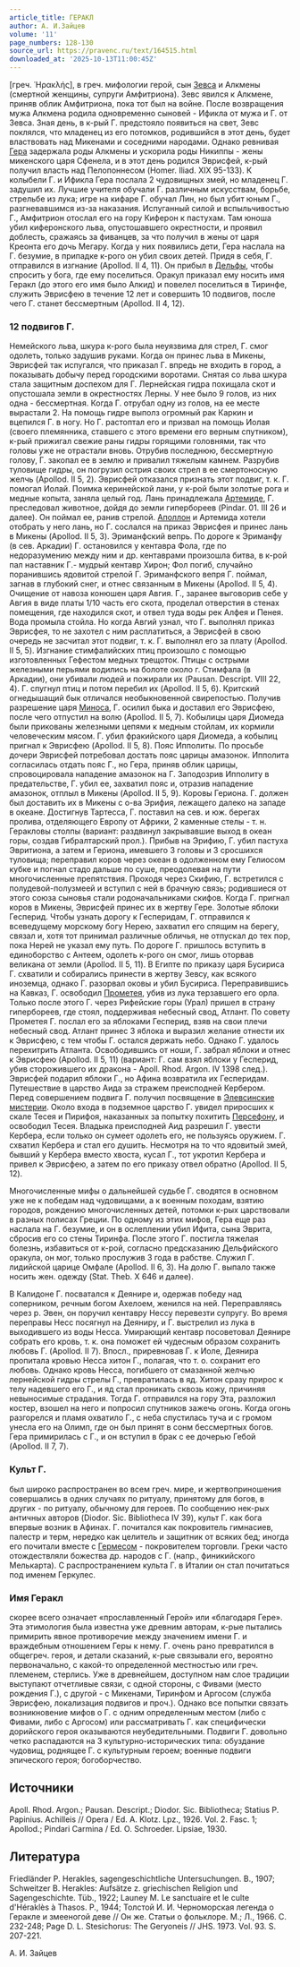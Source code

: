 ```yaml
---
article_title: ГЕРАКЛ
author: А. И.Зайцев
volume: '11'
page_numbers: 128-130
source_url: https://pravenc.ru/text/164515.html
downloaded_at: '2025-10-13T11:00:45Z'
---
```


[греч. ῾Ηρακλής], в греч. мифологии герой, сын [Зевса](https://pravenc.ru/text/Зевса.html) и Алкмены (смертной женщины, супруги Амфитриона). Зевс явился к Алкмене, приняв облик Амфитриона, пока тот был на войне. После возвращения мужа Алкмена родила одновременно сыновей - Ификла от мужа и Г. от Зевса. Зная день, в к-рый Г. предстояло появиться на свет, Зевс поклялся, что младенец из его потомков, родившийся в этот день, будет властвовать над Микенами и соседними народами. Однако ревнивая [Гера](https://pravenc.ru/text/Гера.html) задержала роды Алкмены и ускорила роды Никиппы - жены микенского царя Сфенела, и в этот день родился Эврисфей, к-рый получил власть над Пелопоннесом (Homer. Iliad. XIX 95-133). К колыбели Г. и Ификла Гера послала 2 чудовищных змей, но младенец Г. задушил их. Лучшие учителя обучали Г. различным искусствам, борьбе, стрельбе из лука; игре на кифаре Г. обучал Лин, но был убит юным Г., разгневавшимся из-за наказания. Испуганный силой и вспыльчивостью Г., Амфитрион отослал его на гору Киферон к пастухам. Там юноша убил киферонского льва, опустошавшего окрестности, и проявил доблесть, сражаясь за фиванцев, за что получил в жены от царя Креонта его дочь Мегару. Когда у них появились дети, Гера наслала на Г. безумие, в припадке к-рого он убил своих детей. Придя в себя, Г. отправился в изгнание (Apollod. II 4, 11). Он прибыл в [Дельфы](https://pravenc.ru/text/Дельфы.html), чтобы спросить у бога, где ему поселиться. Оракул приказал ему носить имя Геракл (до этого его имя было Алкид) и повелел поселиться в Тиринфе, служить Эврисфею в течение 12 лет и совершить 10 подвигов, после чего Г. станет бессмертным (Apollod. II 4, 12).

### 12 подвигов Г.

Немейского льва, шкура к-рого была неуязвима для стрел, Г. смог одолеть, только задушив руками. Когда он принес льва в Микены, Эврисфей так испугался, что приказал Г. впредь не входить в город, а показывать добычу перед городскими воротами. Снятая со льва шкура стала защитным доспехом для Г. Лернейская гидра похищала скот и опустошала земли в окрестностях Лерны. У нее было 9 голов, из них одна - бессмертная. Когда Г. отрубал одну из голов, на ее месте вырастали 2. На помощь гидре выполз огромный рак Каркин и вцепился Г. в ногу. Но Г. растоптал его и призвал на помощь Иолая (своего племянника, ставшего с этого времени его верным спутником), к-рый прижигал свежие раны гидры горящими головнями, так что головы уже не отрастали вновь. Отрубив последнюю, бессмертную голову, Г. закопал ее в землю и привалил тяжелым камнем. Разрубив туловище гидры, он погрузил острия своих стрел в ее смертоносную желчь (Apollod. II 5, 2). Эврисфей отказался признать этот подвиг, т. к. Г. помогал Иолай. Поимка керинейской лани, у к-рой были золотые рога и медные копыта, заняла целый год. Лань принадлежала [Артемиде](https://pravenc.ru/text/Артемиде.html), Г. преследовал животное, дойдя до земли гипербореев (Pindar. 01. III 26 и далее). Он поймал ее, ранив стрелой. [Аполлон](https://pravenc.ru/text/Аполлон.html) и Артемида хотели отобрать у него лань, но Г. сослался на приказ Эврисфея и принес лань в Микены (Apollod. II 5, 3). Эриманфский вепрь. По дороге к Эриманфу (в cев. Аркадии) Г. остановился у кентавра Фола, где по недоразумению между ним и др. кентаврами произошла битва, в к-рой пал наставник Г.- мудрый кентавр Хирон; Фол погиб, случайно поранившись ядовитой стрелой Г. Эриманфского вепря Г. поймал, загнав в глубокий снег, и отнес связанным в Микены (Apollod. II 5, 4). Очищение от навоза конюшен царя Авгия. Г., заранее выговорив себе у Авгия в виде платы 1/10 часть его скота, проделал отверстия в стенах помещения, где находился скот, и отвел туда воды рек Алфея и Пенея. Вода промыла стойла. Но когда Авгий узнал, что Г. выполнял приказ Эврисфея, то не захотел с ним расплатиться, а Эврисфей в свою очередь не засчитал этот подвиг, т. к. Г. выполнял его за плату (Apollod. II 5, 5). Изгнание стимфалийских птиц произошло с помощью изготовленных Гефестом медных трещоток. Птицы с острыми железными перьями водились на болоте около г. Стимфала (в Аркадии), они убивали людей и пожирали их (Pausan. Descript. VIII 22, 4). Г. спугнул птиц и потом перебил их (Apollod. II 5, 6). Критский огнедышащий бык отличался необыкновенной свирепостью. Получив разрешение царя [Миноса](https://pravenc.ru/text/Миноса.html), Г. осилил быка и доставил его Эврисфею, после чего отпустил на волю (Apollod. II 5, 7). Кобылицы царя Диомеда были прикованы железными цепями к медным стойлам, их кормили человеческим мясом. Г. убил фракийского царя Диомеда, а кобылиц пригнал к Эврисфею (Apollod. II 5, 8). Пояс Ипполиты. По просьбе дочери Эврисфей потребовал достать пояс царицы амазонок. Ипполита согласилась отдать пояс Г., но Гера, приняв облик царицы, спровоцировала нападение амазонок на Г. Заподозрив Ипполиту в предательстве, Г. убил ее, захватил пояс и, отразив нападение амазонок, отплыл в Микены (Apollod. II 5, 9). Коровы Гериона. Г. должен был доставить их в Микены с о-ва Эрифия, лежащего далеко на западе в океане. Достигнув Тартесса, Г. поставил на сев. и юж. берегах пролива, отделяющего Европу от Африки, 2 каменные стелы - т. н. Геракловы столпы (вариант: раздвинул закрывавшие выход в океан горы, создав Гибралтарский прол.). Прибыв на Эрифию, Г. убил пастуха Эвритиона, а затем и Гериона, имевшего 3 головы и 3 сросшихся туловища; переправил коров через океан в одолженном ему Гелиосом кубке и погнал стадо дальше по суше, преодолевая на пути многочисленные препятствия. Проходя через Скифию, Г. встретился с полудевой-полузмеей и вступил с ней в брачную связь; родившиеся от этого союза сыновья стали родоначальниками скифов. Когда Г. пригнал коров в Микены, Эврисфей принес их в жертву Гере. Золотые яблоки Гесперид. Чтобы узнать дорогу к Гесперидам, Г. отправился к всеведущему морскому богу Нерею, захватил его спящим на берегу, связал и, хотя тот принимал различные обличья, не отпускал до тех пор, пока Нерей не указал ему путь. По дороге Г. пришлось вступить в единоборство с Антеем, одолеть к-рого он смог, лишь оторвав великана от земли (Apollod. II 5, 11). В Египте по приказу царя Бусириса Г. схватили и собирались принести в жертву Зевсу, как всякого иноземца, однако Г. разорвал оковы и убил Бусириса. Переправившись на Кавказ, Г. освободил [Прометея](https://pravenc.ru/text/Прометея.html), убив из лука терзавшего его орла. Только после этого Г. через Рифейские горы (Урал) пришел в страну гипербореев, где стоял, поддерживая небесный свод, Атлант. По совету Прометея Г. послал его за яблоками Гесперид, взяв на свои плечи небесный свод. Атлант принес 3 яблока и выразил желание отнести их к Эврисфею, с тем чтобы Г. остался держать небо. Однако Г. удалось перехитрить Атланта. Освободившись от ноши, Г. забрал яблоки и отнес к Эврисфею (Apollod. II 5, 11) (вариант: Г. сам взял яблоки у Гесперид, убив сторожившего их дракона - Apoll. Rhod. Argon. IV 1398 след.). Эврисфей подарил яблоки Г., но Афина возвратила их Гесперидам. Путешествие в царство Аида за стражем преисподней Кербером. Перед совершением подвига Г. получил посвящение в [Элевсинские мистерии](<https://pravenc.ru/text/Элевсинские мистерии.html>). Около входа в подземное царство Г. увидел приросших к скале Тесея и Пирифоя, наказанных за попытку похитить [Персефону](https://pravenc.ru/text/Персефону.html), и освободил Тесея. Владыка преисподней Аид разрешил Г. увести Кербера, если только он сумеет одолеть его, не пользуясь оружием. Г. схватил Кербера и стал его душить. Несмотря на то что ядовитый змей, бывший у Кербера вместо хвоста, кусал Г., тот укротил Кербера и привел к Эврисфею, а затем по его приказу отвел обратно (Apollod. II 5, 12).

Многочисленные мифы о дальнейшей судьбе Г. сводятся в основном уже не к победам над чудовищами, а к военным походам, взятию городов, рождению многочисленных детей, потомки к-рых царствовали в разных полисах Греции. По одному из этих мифов, Гера еще раз наслала на Г. безумие, и он в ослеплении убил Ифита, сына Эврита, сбросив его со стены Тиринфа. После этого Г. постигла тяжелая болезнь, избавиться от к-рой, согласно предсказанию Дельфийского оракула, он мог, только прослужив 3 года в рабстве. Служил Г. лидийской царице Омфале (Apollod. II 6, 3). На долю Г. выпало также носить жен. одежду (Stat. Theb. X 646 и далее).

В Калидоне Г. посватался к Деянире и, одержав победу над соперником, речным богом Ахелоем, женился на ней. Переправляясь через р. Эвен, он поручил кентавру Нессу перевезти супругу. Во время переправы Несс посягнул на Деяниру, и Г. выстрелил из лука в выходившего из воды Несса. Умирающий кентавр посоветовал Деянире собрать его кровь, т. к. она поможет ей чудесным образом сохранить любовь Г. (Apollod. II 7). Впосл., приревновав Г. к Иоле, Деянира пропитала кровью Несса хитон Г., полагая, что т. о. сохранит его любовь. Однако кровь Несса, погибшего от смазанной желчью лернейской гидры стрелы Г., превратилась в яд. Хитон сразу прирос к телу надевшего его Г., и яд стал проникать сквозь кожу, причиняя невыносимые страдания. Тогда Г. отправился на гору Эта, разложил костер, взошел на него и попросил спутников зажечь огонь. Когда огонь разгорелся и пламя охватило Г., с неба спустилась туча и с громом унесла его на Олимп, где он был принят в сонм бессмертных богов. Гера примирилась с Г., и он вступил в брак с ее дочерью Гебой (Apollod. II 7, 7).

### Культ Г.

был широко распространен во всем греч. мире, и жертвоприношения совершались в одних случаях по ритуалу, принятому для богов, в других - по ритуалу, обычному для героев. По сообщению нек-рых античных авторов (Diodor. Sic. Bibliotheca IV 39), культ Г. как бога впервые возник в Афинах. Г. почитался как покровитель гимнасиев, палестр и терм, нередко как целитель и защитник от всяких бед; иногда его почитали вместе с [Гермесом](https://pravenc.ru/text/Гермесом.html) - покровителем торговли. Греки часто отождествляли божества др. народов с Г. (напр., финикийского Мелькарта). С распространением культа Г. в Италии он стал почитаться под именем Геркулес.

### Имя Геракл

скорее всего означает «прославленный Герой» или «благодаря Гере». Эта этимология была известна уже древним авторам, к-рые пытались примирить явное противоречие между значением имени Г. и враждебным отношением Геры к нему. Г. очень рано превратился в общегреч. героя, и детали сказаний, к-рые связывали его, вероятно первоначально, с какой-то определенной местностью или греч. племенем, стерлись. Уже в древнейшем, доступном нам слое традиции выступают отчетливые связи, с одной стороны, с Фивами (место рождения Г.), с другой - с Микенами, Тиринфом и Аргосом (служба Эврисфею, локализация подвигов и проч.). Однако все попытки связать возникновение мифов о Г. с одним определенным местом (либо с Фивами, либо с Аргосом) или рассматривать Г. как специфически дорийского героя оказываются неубедительными. Подвиги Г. довольно четко распадаются на 3 культурно-исторических типа: обуздание чудовищ, роднящее Г. с культурным героем; военные подвиги эпического героя; богоборчество.

## Источники

Apoll. Rhod. Argon.; Pausan. Descript.; Diodor. Sic. Bibliotheca; Statius P. Papinius. Achilleis // Opera / Ed. A. Klotz. Lpz., 1926. Vol. 2. Fasc. 1; Apollod.; Pindari Carmina / Ed. O. Schroeder. Lipsiae, 1930.

## Литература

Friedländer P. Herakles, sagengeschichtliche Untersuchungen. В., 1907; Schweitzer В. Herakles: Aufsätze z. griechischen Religion und Sagengeschichte. Tüb., 1922; Launeу М. Le sanctuaire et le culte d'Héraklès à Thasos. P., 1944; Толстой И. И. Черноморская легенда о Геракле и змееногой деве // Он же. Статьи о фольклоре. М.; Л., 1966. C. 232-248; Page D. L. Stesichorus: The Geryoneis // JHS. 1973. Vol. 93. S. 207-221.

А. И.  Зайцев

